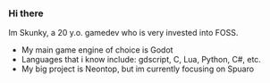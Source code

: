 ### Hi there

Im Skunky, a 20 y.o. gamedev who is very invested into FOSS.

- My main game engine of choice is Godot
- Languages that i know include: gdscript, C, Lua, Python, C#, etc.
- My big project is Neontop, but im currently focusing on Spuaro

<!--
**Skunkynator/Skunkynator** is a ✨ _special_ ✨ repository because its `README.md` (this file) appears on your GitHub profile.

Here are some ideas to get you started:

- 🔭 I’m currently working on ...
- 🌱 I’m currently learning ...
- 👯 I’m looking to collaborate on ...
- 🤔 I’m looking for help with ...
- 💬 Ask me about ...
- 📫 How to reach me: ...
- 😄 Pronouns: ...
- ⚡ Fun fact: ...
-->
